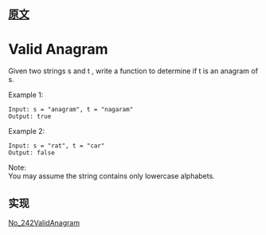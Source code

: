 ## [原文](https://leetcode.com/problems/valid-anagram/)

#  Valid Anagram


Given two strings s and t , write a function to determine if t is an anagram of s.

Example 1:
```
Input: s = "anagram", t = "nagaram"
Output: true
```
Example 2:
```
Input: s = "rat", t = "car"
Output: false
```

Note:   
You may assume the string contains only lowercase alphabets.

## 实现

[No_242ValidAnagram](/algorithms-java-example/src/main/java/space.mamba/leetcode/algorithms/No_242ValidAnagram.java)

